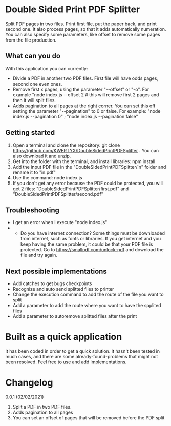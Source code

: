 # Double Sided Print PDF Splitter
Split PDF pages in two files. Print first file, put the paper back, and print second one. It also process pages, so that it adds automatically numeration. You can also specify some parameters, like offset to remove some pages from the file production.

## What can you do
With this application you can currently:
- Divide a PDF in another two PDF files. First file will have odds pages, second one even ones.
- Remove first x pages, using the parameter "--offset" or "-o". For example "node index.js --offset 2 # this will remove first 2 pages and then it will split files.
- Adds pagination to all pages at the right corner. You can set this off setting the parameter "--pagination" to 0 or false. For example: "node index.js --pagination 0" ; "node index.js --pagination false"

## Getting started
1. Open a terminal and clone the repository: git clone https://github.com/KWERTYX/DoubleSidedPrintPDFSplitter . You can also download it and unzip.
2. Get into the folder with the terminal, and install libraries: npm install
3. Add the input PDF file in the "DoubleSidedPrintPDFSplitter/in" folder and rename it to "in.pdf"
4. Use the command: node index.js
5. If you don't get any error because the PDF could be protected, you will get 2 files: "DoubleSidedPrintPDFSplitter/first.pdf" and "DoubleSidedPrintPDFSplitter/second.pdf"

## Troubleshooting
- I get an error when I execute "node index.js"
- - Do you have internet connection? Some things must be downloaded from internet, such as fonts or libraries. If you get internet and you keep having the same problem, it could be that your PDF file is protected. Go to https://smallpdf.com/unlock-pdf and download the file and try again. 

## Next possible implementations
- Add catches to get bugs checkpoints
- Recognize and auto send splitted files to printer
- Change the execution command to add the route of the file you want to split
- Add a parameter to add the route where you want to have the spplited files
- Add a parameter to autoremove splitted files after the print

# Built as a quick application
It has been coded in order to get a quick solution. It hasn't been tested in much cases, and there are some already-found-problems that might not been resolved. Feel free to use and add implementations. 

# Changelog
0.0.1 (02/02/2021)
1. Split a PDF in two PDF files.
2. Adds pagination to all pages
3. You can set an offset of pages that will be removed before the PDF split
